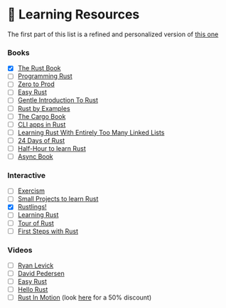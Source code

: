 # 🦀 Learning Resources

The first part of this list is a refined and personalized version of [this one](https://towardsdatascience.com/you-want-to-learn-rust-but-you-dont-know-where-to-start-fc826402d5ba)

### Books

- [x] [The Rust Book](https://doc.rust-lang.org/book/)
- [ ] [Programming Rust](https://learning.oreilly.com/library/view/programming-rust-2nd/9781492052586/)
- [ ] [Zero to Prod](https://gumroad.com/l/zero2prod?wanted=true)
- [ ] [Easy Rust](https://dhghomon.github.io/easy_rust/)
- [ ] [Gentle Introduction To Rust](https://stevedonovan.github.io/rust-gentle-intro/readme.html#a-gentle-introduction-to-rust)
- [ ] [Rust by Examples](https://doc.rust-lang.org/rust-by-example/)
- [ ] [The Cargo Book](https://doc.rust-lang.org/cargo/index.html)
- [ ] [CLI apps in Rust](https://rust-cli.github.io/book/tutorial/index.html)
- [ ] [Learning Rust With Entirely Too Many Linked Lists](https://rust-unofficial.github.io/too-many-lists/)
- [ ] [24 Days of Rust](https://zsiciarz.github.io/24daysofrust/index.html)
- [ ] [Half-Hour to learn Rust](https://fasterthanli.me/articles/a-half-hour-to-learn-rust)
- [ ] [Async Book](https://rust-lang.github.io/async-book/01_getting_started/01_chapter.html)

### Interactive

- [ ] [Exercism](https://exercism.io/)
- [ ] [Small Projects to learn Rust](https://github.com/TonioGela/to-do-rust)
- [x] [Rustlings!](https://github.com/rust-lang/rustlings)
- [ ] [Learning Rust](https://learning-rust.github.io/)
- [ ] [Tour of Rust](https://tourofrust.com/)
- [ ] [First Steps with Rust](https://docs.microsoft.com/en-us/learn/paths/rust-first-steps/)

### Videos

- [ ] [Ryan Levick](https://www.youtube.com/channel/UCpeX4D-ArTrsqvhLapAHprQ)
- [ ] [David Pedersen](https://www.youtube.com/channel/UCDmSWx6SK0zCU2NqPJ0VmDQ)
- [ ] [Easy Rust](https://www.youtube.com/playlist?list=PLfllocyHVgsRwLkTAhG0E-2QxCf-ozBkk)
- [ ] [Hello Rust](https://hello-rust.show/)
- [ ] [Rust In Motion](https://livevideo.manning.com/module/42_1_1/rust-in-motion/introduction-to-the-course-and-rust-syntax/introduction) (look [here](https://twitter.com/Carols10cents/status/1177609934902562816?s=20) for a 50% discount)